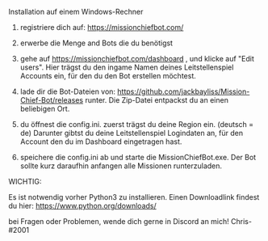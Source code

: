 Installation auf einem Windows-Rechner


1. registriere dich auf: https://missionchiefbot.com/

2. erwerbe die Menge and Bots die du benötigst

3. gehe auf https://missionchiefbot.com/dashboard , und klicke auf "Edit users". Hier trägst du den ingame Namen deines Leitstellenspiel Accounts ein, für den du den Bot erstellen möchtest.

4. lade dir die Bot-Dateien von: https://github.com/jackbayliss/Mission-Chief-Bot/releases runter. Die Zip-Datei entpackst du an einen beliebigen Ort.

5. du öffnest die config.ini. zuerst trägst du deine Region ein. (deutsch = de) Darunter gibtst du deine Leitstellenspiel Logindaten an, für den Account den du im Dashboard eingetragen hast.

6. speichere die config.ini ab und starte die MissionChiefBot.exe. Der Bot sollte kurz daraufhin anfangen alle Missionen runterzuladen. 


WICHTIG: 

Es ist notwendig vorher Python3 zu installieren. Einen Downloadlink findest du hier:  https://www.python.org/downloads/

bei Fragen oder Problemen, wende dich gerne in Discord an mich! 
Chris-#2001
